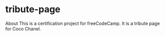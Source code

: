 # tribute-page
About This is a certification project for freeCodeCamp. It is a tribute page for Coco Chanel. 
